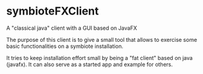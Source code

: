 # symbioteFXClient
A "classical java" client with a GUI based on JavaFX

The purpose of this client is to give a small tool that allows to exercise some basic functionalities on a symbiote installation.


It tries to keep installation effort small by being a "fat client" based on java (javafx).
It can also serve as a started app and example for others.

  
